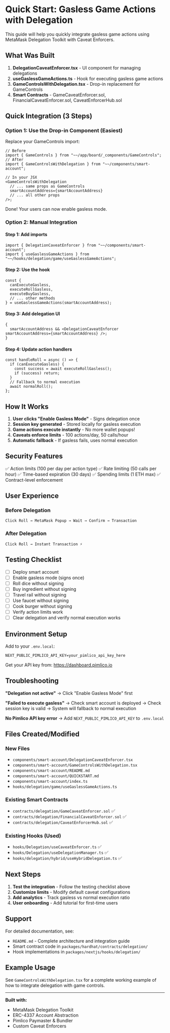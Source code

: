 # Quick Start: Gasless Game Actions with Delegation

This guide will help you quickly integrate gasless game actions using MetaMask Delegation Toolkit with Caveat Enforcers.

## What Was Built

1. **DelegationCaveatEnforcer.tsx** - UI component for managing delegations
2. **useGaslessGameActions.ts** - Hook for executing gasless game actions
3. **GameControlsWithDelegation.tsx** - Drop-in replacement for GameControls
4. **Smart Contracts** - GameCaveatEnforcer.sol, FinancialCaveatEnforcer.sol, CaveatEnforcerHub.sol

## Quick Integration (3 Steps)

### Option 1: Use the Drop-in Component (Easiest)

Replace your GameControls import:

```tsx
// Before
import { GameControls } from "~~/app/board/_components/GameControls";
// After
import { GameControlsWithDelegation } from "~~/components/smart-account";

// In your JSX
<GameControlsWithDelegation
  // ... same props as GameControls
  smartAccountAddress={smartAccountAddress}
  // ... all other props
/>;
```

Done! Your users can now enable gasless mode.

### Option 2: Manual Integration

#### Step 1: Add imports

```tsx
import { DelegationCaveatEnforcer } from "~~/components/smart-account";
import { useGaslessGameActions } from "~~/hooks/delegation/game/useGaslessGameActions";
```

#### Step 2: Use the hook

```tsx
const {
  canExecuteGasless,
  executeRollGasless,
  executeBuyGasless,
  // ... other methods
} = useGaslessGameActions(smartAccountAddress);
```

#### Step 3: Add delegation UI

```tsx
{
  smartAccountAddress && <DelegationCaveatEnforcer smartAccountAddress={smartAccountAddress} />;
}
```

#### Step 4: Update action handlers

```tsx
const handleRoll = async () => {
  if (canExecuteGasless) {
    const success = await executeRollGasless();
    if (success) return;
  }
  // Fallback to normal execution
  await normalRoll();
};
```

## How It Works

1. **User clicks "Enable Gasless Mode"** - Signs delegation once
2. **Session key generated** - Stored locally for gasless execution
3. **Game actions execute instantly** - No more wallet popups!
4. **Caveats enforce limits** - 100 actions/day, 50 calls/hour
5. **Automatic fallback** - If gasless fails, uses normal execution

## Security Features

✅ Action limits (100 per day per action type)
✅ Rate limiting (50 calls per hour)
✅ Time-based expiration (30 days)
✅ Spending limits (1 ETH max)
✅ Contract-level enforcement

## User Experience

### Before Delegation

```
Click Roll → MetaMask Popup → Wait → Confirm → Transaction
```

### After Delegation

```
Click Roll → Instant Transaction ⚡
```

## Testing Checklist

- [ ] Deploy smart account
- [ ] Enable gasless mode (signs once)
- [ ] Roll dice without signing
- [ ] Buy ingredient without signing
- [ ] Travel rail without signing
- [ ] Use faucet without signing
- [ ] Cook burger without signing
- [ ] Verify action limits work
- [ ] Clear delegation and verify normal execution works

## Environment Setup

Add to your `.env.local`:

```env
NEXT_PUBLIC_PIMLICO_API_KEY=your_pimlico_api_key_here
```

Get your API key from: https://dashboard.pimlico.io

## Troubleshooting

**"Delegation not active"**
→ Click "Enable Gasless Mode" first

**"Failed to execute gasless"**
→ Check smart account is deployed
→ Check session key is valid
→ System will fallback to normal execution

**No Pimlico API key error**
→ Add `NEXT_PUBLIC_PIMLICO_API_KEY` to `.env.local`

## Files Created/Modified

### New Files

- `components/smart-account/DelegationCaveatEnforcer.tsx`
- `components/smart-account/GameControlsWithDelegation.tsx`
- `components/smart-account/README.md`
- `components/smart-account/QUICKSTART.md`
- `components/smart-account/index.ts`
- `hooks/delegation/game/useGaslessGameActions.ts`

### Existing Smart Contracts

- `contracts/delegation/GameCaveatEnforcer.sol` ✅
- `contracts/delegation/FinancialCaveatEnforcer.sol` ✅
- `contracts/delegation/CaveatEnforcerHub.sol` ✅

### Existing Hooks (Used)

- `hooks/Delegation/useCaveatEnforcer.ts` ✅
- `hooks/Delegation/useDelegationManager.ts` ✅
- `hooks/delegation/hybrid/useHybridDelegation.ts` ✅

## Next Steps

1. **Test the integration** - Follow the testing checklist above
2. **Customize limits** - Modify default caveat configurations
3. **Add analytics** - Track gasless vs normal execution ratio
4. **User onboarding** - Add tutorial for first-time users

## Support

For detailed documentation, see:

- `README.md` - Complete architecture and integration guide
- Smart contract code in `packages/hardhat/contracts/delegation/`
- Hook implementations in `packages/nextjs/hooks/delegation/`

## Example Usage

See `GameControlsWithDelegation.tsx` for a complete working example of how to integrate delegation with game controls.

---

**Built with:**

- MetaMask Delegation Toolkit
- ERC-4337 Account Abstraction
- Pimlico Paymaster & Bundler
- Custom Caveat Enforcers
